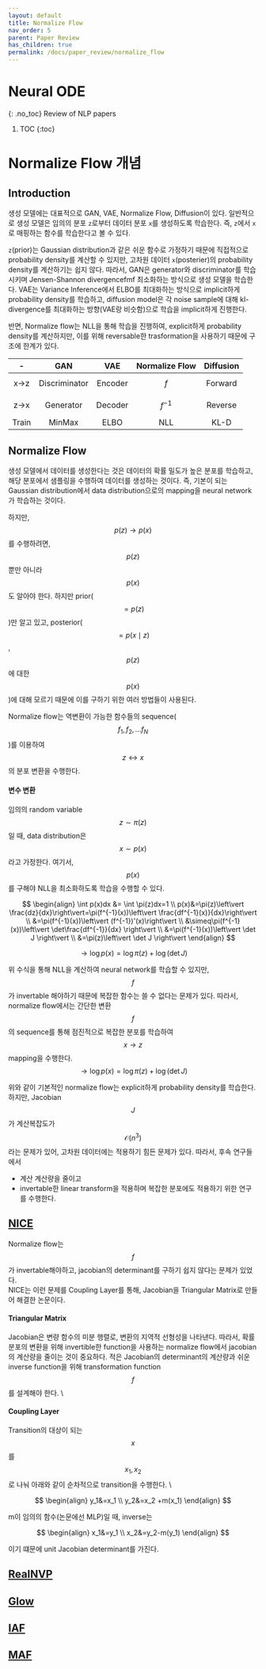 ```yaml
---
layout: default
title: Normalize Flow
nav_order: 5
parent: Paper Review
has_children: true
permalink: /docs/paper_review/normalize_flow
---
```


# Neural ODE
{: .no_toc}
Review of NLP papers

1. TOC
{:toc}


# Normalize Flow 개념
## Introduction
생성 모델에는 대표적으로 GAN, VAE, Normalize Flow, Diffusion이 있다. 일반적으로 생성 모델은 임의의 분포 `z`로부터 데이터 분포 `x`를 생성하도록 학습한다. 즉, `z`에서 `x`로 매핑하는 함수를 학습한다고 볼 수 있다.

`z`(prior)는  Gaussian distribution과 같은 쉬운 함수로 가정하기 때문에 직접적으로 probability density를 계산할 수 있지만, 고차원 데이터 `x`(posterier)의 probability density를 계산하기는 쉽지 않다. 따라서, GAN은 generator와 discriminator를 학습시키며 Jensen-Shannon divergencefmf 최소화하는 방식으로 생성 모델을 학습한다. VAE는 Variance Inference에서 ELBO를 최대화하는 방식으로 implicit하게 probability density를 학습하고, diffusion model은 각 noise sample에 대해 kl-divergence를 최대화하는 방향(VAE랑 비슷함)으로 학습을 implicit하게 진행한다.

반면, Normalize flow는 NLL을 통해 학습을 진행하여, explicit하게 probability density를 계산하지만, 이를 위해 reversable한 trasformation을 사용하기 때문에 구조에 한계가 있다. 

|   -   |      GAN      |   VAE   | Normalize Flow | Diffusion |
| :---: | :-----------: | :-----: | :------------: | :-------: |
| x->z  | Discriminator | Encoder |      $$f$$       |  Forward  |
| z->x  |   Generator   | Decoder |    $$f^{-1}$$    |  Reverse  |
| Train |    MinMax     |  ELBO   |      NLL       |   KL-D    |


## Normalize Flow
생성 모델에서 데이터를 생성한다는 것은 데이터의 확률 밀도가 높은 분포를 학습하고, 해당 분포에서 샘플링을 수행하여 데이터를 생성하는 것이다.
즉, 기본이 되는 Gaussian distribution에서 data distribution으로의 mapping을 neural network가 학습하는 것이다.

하지만, $$p(z)\rightarrow p(x)$$를 수행하려면, $$p(z)$$뿐만 아니라 $$p(x)$$도 알아야 한다. 하지만 prior($$=p(z)$$)만 알고 있고, posterior($$=p(x	\mid z)$$, $$p(z)$$에 대한 $$p(x)$$)에 대해 모르기 때문에 이를 구하기 위한 여러 방법들이 사용된다. 

Normalize flow는 역변환이 가능한 함수들의 sequence($$f_1, f_2, \dots f_N$$)를 이용하여 $$z \leftrightarrow x$$의 분포 변환을 수행한다. 
#### 변수 변환
임의의 random variable $$z\sim \pi(z)$$ 일 때, data distribution은 $$x\sim p(x)$$라고 가정한다.
여기서, $$p(x)$$를 구해야 NLL을 최소화하도록 학습을 수행할 수 있다.

$$
\begin{align}
\int p(x)dx &= \int \pi(z)dx=1 \\ p(x)&=\pi(z)\left\vert \frac{dz}{dx}\right\vert=\pi(f^{-1}(x))\left\vert \frac{df^{-1}(x)}{dx}\right\vert \\ 
&=\pi(f^{-1}(x))\left\vert (f^{-1})'(x)\right\vert \\ &\simeq\pi(f^{-1}(x))\left\vert \det\frac{df^{-1}}{dx} \right\vert \\ 
&=\pi(f^{-1}(x))\left\vert \det J \right\vert \\ &=\pi(z)\left\vert \det J \right\vert 
\end{align}
$$ 

$$\rightarrow \log p(x) = \log\pi(z) + \log{(\det J)}$$

위 수식을 통해 NLL을 계산하여 neural network를 학습할 수 있지만, $$f$$가 invertable 해야하기 때문에 복잡한 함수는 쓸 수 없다는 문제가 있다. 따라서, normalize flow에서는 간단한 변환 $$f$$의 sequence를 통해 점진적으로 복잡한 분포를 학습하여 $$x\rightarrow z$$ mapping을 수행한다. 
$$\rightarrow \log p(x) = \log\pi(z) + \log{(\det J)} $$

위와 같이 기본적인 normalize flow는 explicit하게 probability density를 학습한다. 하지만, Jacobian $$J$$가 계산복잡도가 $$\mathcal{O}(n^3)$$ 라는 문제가 있어, 고차원 데이터에는 적용하기 힘든 문제가 있다. 
따라서, 후속 연구들에서 
- 계산 계산량을 줄이고
- invertable한 linear transform을 적용하며
복잡한 분포에도 적용하기 위한 연구를 수행한다. 



## [NICE](https://arxiv.org/abs/1410.8516)
Normalize flow는 $$f$$가 invertable해야하고, jacobian의 determinant를 구하기 쉽지 않다는 문제가 있었다. \
NICE는 이런 문제를 Coupling Layer를 통해, Jacobian을 Triangular Matrix로 만들어 해결한 논문이다.

#### Triangular Matrix
Jacobian은 변량 함수의 미분 행렬로, 변환의 지역적 선형성을 나타낸다. 따라서, 확률 분포의 변환을 위해 invertible한 function을 사용하는 normalize flow에서 jacobian의 계산량을 줄이는 것이 중요하다. 적은 Jacobian의 determinant의 계산량과 쉬운 inverse function을 위해 transformation function $$f$$를 설계해야 한다. \

#### Coupling Layer
Transition의 대상이 되는 $$x$$를 $$x_1, x_2$$로 나눠 아래와 같이 순차적으로 transition을 수행한다. \

$$
\begin{align}
y_1&=x_1 \\
y_2&=x_2 +m(x_1)
\end{align}
$$

m이 임의의 함수(논문에선 MLP)일 때, inverse는 

$$
\begin{align}
x_1&=y_1 \\
x_2&=y_2-m(y_1)
\end{align}
$$

이기 떄문에 unit Jacobian determinant를 가진다.


## [RealNVP](https://arxiv.org/abs/1605.08803)


## [Glow](https://arxiv.org/abs/1807.03039)


## [IAF](https://arxiv.org/abs/1606.04934)


## [MAF](https://arxiv.org/abs/1705.07057)


